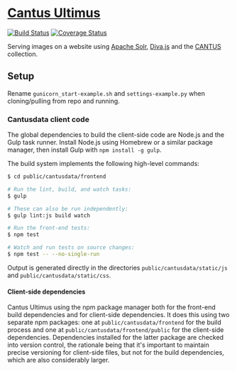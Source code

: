 # [Cantus Ultimus](http://cantus.simssa.ca/)

[![Build Status](https://travis-ci.org/DDMAL/cantus.svg?branch=develop)](https://travis-ci.org/DDMAL/cantus) [![Coverage Status](https://coveralls.io/repos/github/DDMAL/cantus/badge.svg?branch=develop)](https://coveralls.io/github/DDMAL/cantus?branch=develop)

Serving images on a website using [Apache Solr](http://lucene.apache.org/solr/), [Diva.js](https://ddmal.github.io/diva.js/) and the [CANTUS](http://cantusdatabase.org/) collection.


## Setup

Rename `gunicorn_start-example.sh` and `settings-example.py` when cloning/pulling from repo and running.

### Cantusdata client code

The global dependencies to build the client-side code are Node.js and the Gulp task runner. Install Node.js using Homebrew or a similar package manager, then install Gulp with `npm install -g gulp`.

The build system implements the following high-level commands:

```sh
$ cd public/cantusdata/frontend

# Run the lint, build, and watch tasks:
$ gulp

# These can also be run independently:
$ gulp lint:js build watch

# Run the front-end tests:
$ npm test

# Watch and run tests on source changes:
$ npm test -- --no-single-run
```

Output is generated directly in the directories `public/cantusdata/static/js` and `public/cantusdata/static/css`.

#### Client-side dependencies

Cantus Ultimus using the npm package manager both for the front-end build dependencies and for client-side dependencies. It does this using two separate npm packages: one at `public/cantusdata/frontend` for the build process and one at `public/cantusdata/frontend/public` for the client-side dependencies. Dependencies installed for the latter package are checked into version control, the rationale being that it's important to maintain precise versioning for client-side files, but not for the build dependencies, which are also considerably larger.
